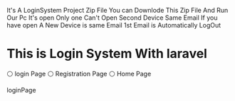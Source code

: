 It's A LoginSystem Project Zip File You can Downlode This Zip File And Run Our Pc It's open Only one Can't Open Second Device Same Email If you have open A New Device is same Email 1st Email is Automatically LogOut 
# This is Login System With laravel 
⚪ login Page 
⚪ Registration Page 
⚪ Home Page 

loginPage
<br>
